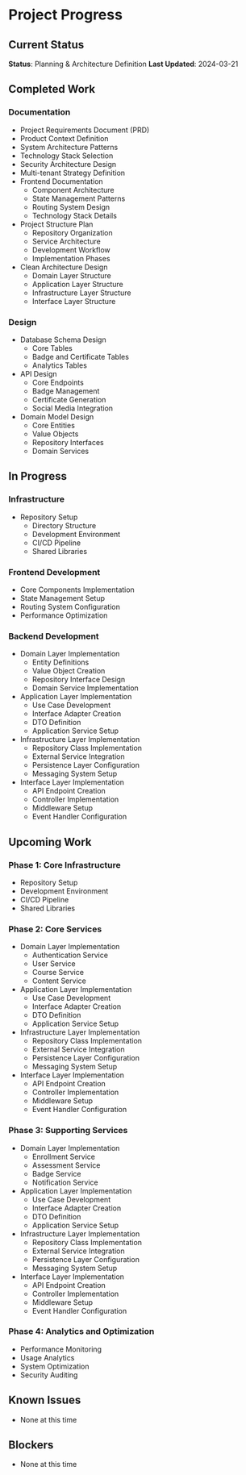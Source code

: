 # Project Progress

## Current Status
**Status**: Planning & Architecture Definition
**Last Updated**: 2024-03-21

## Completed Work

### Documentation
* Project Requirements Document (PRD)
* Product Context Definition
* System Architecture Patterns
* Technology Stack Selection
* Security Architecture Design
* Multi-tenant Strategy Definition
* Frontend Documentation
  * Component Architecture
  * State Management Patterns
  * Routing System Design
  * Technology Stack Details
* Project Structure Plan
  * Repository Organization
  * Service Architecture
  * Development Workflow
  * Implementation Phases
* Clean Architecture Design
  * Domain Layer Structure
  * Application Layer Structure
  * Infrastructure Layer Structure
  * Interface Layer Structure

### Design
* Database Schema Design
  * Core Tables
  * Badge and Certificate Tables
  * Analytics Tables
* API Design
  * Core Endpoints
  * Badge Management
  * Certificate Generation
  * Social Media Integration
* Domain Model Design
  * Core Entities
  * Value Objects
  * Repository Interfaces
  * Domain Services

## In Progress

### Infrastructure
* Repository Setup
  * Directory Structure
  * Development Environment
  * CI/CD Pipeline
  * Shared Libraries

### Frontend Development
* Core Components Implementation
* State Management Setup
* Routing System Configuration
* Performance Optimization

### Backend Development
* Domain Layer Implementation
  * Entity Definitions
  * Value Object Creation
  * Repository Interface Design
  * Domain Service Implementation
* Application Layer Implementation
  * Use Case Development
  * Interface Adapter Creation
  * DTO Definition
  * Application Service Setup
* Infrastructure Layer Implementation
  * Repository Class Implementation
  * External Service Integration
  * Persistence Layer Configuration
  * Messaging System Setup
* Interface Layer Implementation
  * API Endpoint Creation
  * Controller Implementation
  * Middleware Setup
  * Event Handler Configuration

## Upcoming Work

### Phase 1: Core Infrastructure
* Repository Setup
* Development Environment
* CI/CD Pipeline
* Shared Libraries

### Phase 2: Core Services
* Domain Layer Implementation
  * Authentication Service
  * User Service
  * Course Service
  * Content Service
* Application Layer Implementation
  * Use Case Development
  * Interface Adapter Creation
  * DTO Definition
  * Application Service Setup
* Infrastructure Layer Implementation
  * Repository Class Implementation
  * External Service Integration
  * Persistence Layer Configuration
  * Messaging System Setup
* Interface Layer Implementation
  * API Endpoint Creation
  * Controller Implementation
  * Middleware Setup
  * Event Handler Configuration

### Phase 3: Supporting Services
* Domain Layer Implementation
  * Enrollment Service
  * Assessment Service
  * Badge Service
  * Notification Service
* Application Layer Implementation
  * Use Case Development
  * Interface Adapter Creation
  * DTO Definition
  * Application Service Setup
* Infrastructure Layer Implementation
  * Repository Class Implementation
  * External Service Integration
  * Persistence Layer Configuration
  * Messaging System Setup
* Interface Layer Implementation
  * API Endpoint Creation
  * Controller Implementation
  * Middleware Setup
  * Event Handler Configuration

### Phase 4: Analytics and Optimization
* Performance Monitoring
* Usage Analytics
* System Optimization
* Security Auditing

## Known Issues
* None at this time

## Blockers
* None at this time 